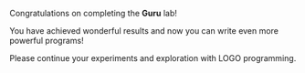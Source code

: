 Congratulations on completing the **Guru** lab!

You have achieved wonderful results and now you can write even more powerful programs!

Please continue your experiments and exploration with LOGO programming.
